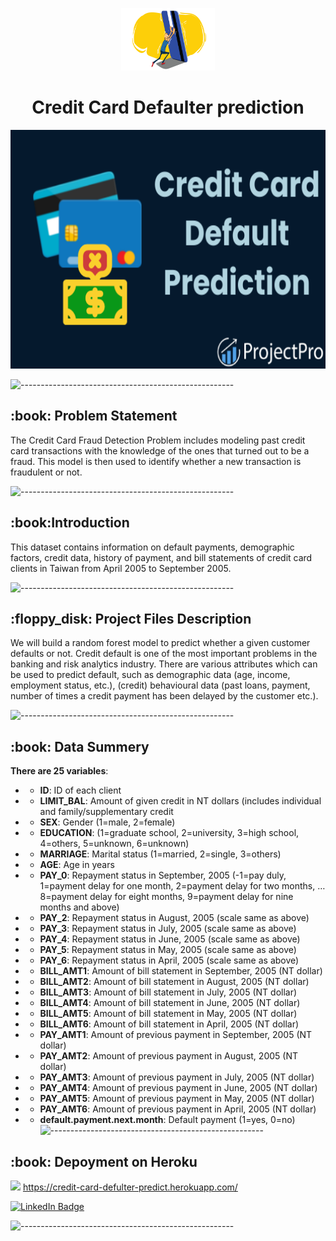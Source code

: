 <p align="center"> 
  <img src="images/2.png" alt="images/2.png" width="150px" height="100px">
</p>
<h1 align="center"> Credit Card Defaulter prediction </h1>
<p align="center"> 
<img src="images/all.png" alt="images/all.png" height="382px">
</p>

![-----------------------------------------------------](https://raw.githubusercontent.com/andreasbm/readme/master/assets/lines/rainbow.png)

<h2> :book: Problem Statement</h2>
The Credit Card Fraud Detection Problem includes modeling past credit card transactions with the knowledge of the ones that turned out to be a fraud. This model is then used to identify whether a new transaction is fraudulent or not.

![-----------------------------------------------------](https://raw.githubusercontent.com/andreasbm/readme/master/assets/lines/rainbow.png)


<h2> :book:Introduction</h2>
This dataset contains information on default payments, demographic factors, credit data, history of payment, and bill statements of credit card clients in Taiwan from April 2005 to September 2005.

![-----------------------------------------------------](https://raw.githubusercontent.com/andreasbm/readme/master/assets/lines/rainbow.png)

<h2> :floppy_disk: Project Files Description</h2>
We will build a random forest model to predict whether a given customer defaults or not. Credit default is one of the most important problems in the banking and risk analytics industry. There are various attributes which can be used to predict default, such as demographic data (age, income, employment status, etc.), (credit) behavioural data (past loans, payment, number of times a credit payment has been delayed by the customer etc.).

![-----------------------------------------------------](https://raw.githubusercontent.com/andreasbm/readme/master/assets/lines/rainbow.png)

<h2> :book: Data Summery</h2>

   **There are 25 variables**:

* - **ID**: ID of each client

* - **LIMIT_BAL**: Amount of given credit in NT dollars (includes individual and family/supplementary credit

* - **SEX**: Gender (1=male, 2=female)

* - **EDUCATION**: (1=graduate school, 2=university, 3=high school, 4=others, 5=unknown, 6=unknown)

* - **MARRIAGE**: Marital status (1=married, 2=single, 3=others)
* - **AGE**: Age in years
* - **PAY_0**: Repayment status in September, 2005 (-1=pay duly, 1=payment delay for one month, 2=payment delay for two months, … 8=payment delay for eight months, 9=payment delay for nine months and above)
* - **PAY_2**: Repayment status in August, 2005 (scale same as above)
* - **PAY_3**: Repayment status in July, 2005 (scale same as above)
* - **PAY_4**: Repayment status in June, 2005 (scale same as above)
* - **PAY_5**: Repayment status in May, 2005 (scale same as above)
* - **PAY_6**: Repayment status in April, 2005 (scale same as above)
* - **BILL_AMT1**: Amount of bill statement in September, 2005 (NT dollar)
* - **BILL_AMT2**: Amount of bill statement in August, 2005 (NT dollar)
* - **BILL_AMT3**: Amount of bill statement in July, 2005 (NT dollar)
* - **BILL_AMT4**: Amount of bill statement in June, 2005 (NT dollar)
* - **BILL_AMT5**: Amount of bill statement in May, 2005 (NT dollar)
* - **BILL_AMT6**: Amount of bill statement in April, 2005 (NT dollar)
* - **PAY_AMT1**: Amount of previous payment in September, 2005 (NT dollar)
* - **PAY_AMT2**: Amount of previous payment in August, 2005 (NT dollar)
* - **PAY_AMT3**: Amount of previous payment in July, 2005 (NT dollar)
* - **PAY_AMT4**: Amount of previous payment in June, 2005 (NT dollar)
* - **PAY_AMT5**: Amount of previous payment in May, 2005 (NT dollar)
* - **PAY_AMT6**: Amount of previous payment in April, 2005 (NT dollar)
* - **default.payment.next.month**: Default payment (1=yes, 0=no)
  ![-----------------------------------------------------](https://raw.githubusercontent.com/andreasbm/readme/master/assets/lines/rainbow.png)
<h2> :book: Depoyment on Heroku</h2>

[![](https://i.imgur.com/4HjhfDQ.png)](https://credit-card-defulter-predict.herokuapp.com/)
https://credit-card-defulter-predict.herokuapp.com/

[![LinkedIn Badge](https://img.shields.io/badge/LinkedIn-0077B5?style=for-the-badge&logo=linkedin&logoColor=white)](https://www.linkedin.com/in/akash-bhor-b62503149/)

![-----------------------------------------------------](https://raw.githubusercontent.com/andreasbm/readme/master/assets/lines/rainbow.png)








